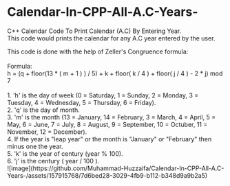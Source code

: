 # Calendar-In-CPP-All-A.C-Years-
C++ Calendar Code To Print Calendar (A.C) By Entering Year.
<br>
This code would prints the calendar for any A.C year entered by the user.
<br>
<div>
  This code is done with the help of Zeller's Congruence formula:
  <div>
    <br>
    Formula:
    <br>
    h = (q + floor(13 * ( m + 1 ) ) / 5) + k + floor( k / 4 ) + floor( j / 4 ) - 2 * j) mod 7
    <br>
  </div>
  <div>
    <br>
    1. 'h' is the day of week (0 = Saturday, 1 = Sunday, 2 = Monday, 3 = Tuesday, 4 = Wednesday, 5 = Thursday, 6 = Friday).
    <br>
    2. 'q' is the day of month.
    <br>
    3. 'm' is the  month (13 = January, 14 = February, 3 = March, 4 = April, 5 = May, 6 = June, 7 = July, 8 = August, 9 = September, 10 = Octuber, 11 = November, 12 = December).
    <br>
    4. If the year is "leap year" or the month is "January" or "February" then minus one the year.
    <br>
    5. 'k' is the year of century (year % 100).
    <br>
    6. 'j' is the century ( year / 100 ).
    <br>
  </div>
</div>
![image](https://github.com/Muhammad-Huzzaifa/Calendar-In-CPP-All-A.C-Years-/assets/157915768/7d6bed28-3029-4fb9-b112-b348d9a9b2a5)
